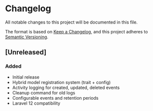 # Changelog

All notable changes to this project will be documented in this file.

The format is based on [Keep a Changelog](https://keepachangelog.com/en/1.0.0/),
and this project adheres to [Semantic Versioning](https://semver.org/spec/v2.0.0.html).

## [Unreleased]

### Added
- Initial release
- Hybrid model registration system (trait + config)
- Activity logging for created, updated, deleted events
- Cleanup command for old logs
- Configurable events and retention periods
- Laravel 12 compatibility 
